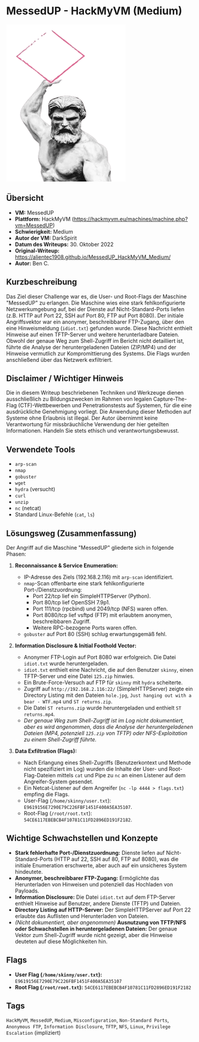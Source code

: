 # MessedUP - HackMyVM (Medium)

![MessedUP.png](MessedUP.png)

## Übersicht

*   **VM:** MessedUP
*   **Plattform:** HackMyVM (https://hackmyvm.eu/machines/machine.php?vm=MessedUP)
*   **Schwierigkeit:** Medium
*   **Autor der VM:** DarkSpirit
*   **Datum des Writeups:** 30. Oktober 2022
*   **Original-Writeup:** https://alientec1908.github.io/MessedUP_HackMyVM_Medium/
*   **Autor:** Ben C.

## Kurzbeschreibung

Das Ziel dieser Challenge war es, die User- und Root-Flags der Maschine "MessedUP" zu erlangen. Die Maschine wies eine stark fehlkonfigurierte Netzwerkumgebung auf, bei der Dienste auf Nicht-Standard-Ports liefen (z.B. HTTP auf Port 22, SSH auf Port 80, FTP auf Port 8080). Der initiale Angriffsvektor war ein anonymer, beschreibbarer FTP-Zugang, über den eine Hinweismeldung (`idiot.txt`) gefunden wurde. Diese Nachricht enthielt Hinweise auf einen TFTP-Server und weitere herunterladbare Dateien. Obwohl der genaue Weg zum Shell-Zugriff im Bericht nicht detailliert ist, führte die Analyse der heruntergeladenen Dateien (ZIP/MP4) und der Hinweise vermutlich zur Kompromittierung des Systems. Die Flags wurden anschließend über das Netzwerk exfiltriert.

## Disclaimer / Wichtiger Hinweis

Die in diesem Writeup beschriebenen Techniken und Werkzeuge dienen ausschließlich zu Bildungszwecken im Rahmen von legalen Capture-The-Flag (CTF)-Wettbewerben und Penetrationstests auf Systemen, für die eine ausdrückliche Genehmigung vorliegt. Die Anwendung dieser Methoden auf Systeme ohne Erlaubnis ist illegal. Der Autor übernimmt keine Verantwortung für missbräuchliche Verwendung der hier geteilten Informationen. Handeln Sie stets ethisch und verantwortungsbewusst.

## Verwendete Tools

*   `arp-scan`
*   `nmap`
*   `gobuster`
*   `wget`
*   `hydra` (versucht)
*   `curl`
*   `unzip`
*   `nc` (netcat)
*   Standard Linux-Befehle (`cat`, `ls`)

## Lösungsweg (Zusammenfassung)

Der Angriff auf die Maschine "MessedUP" gliederte sich in folgende Phasen:

1.  **Reconnaissance & Service Enumeration:**
    *   IP-Adresse des Ziels (192.168.2.116) mit `arp-scan` identifiziert.
    *   `nmap`-Scan offenbarte eine stark fehlkonfigurierte Port-/Dienstzuordnung:
        *   Port 22/tcp lief ein SimpleHTTPServer (Python).
        *   Port 80/tcp lief OpenSSH 7.9p1.
        *   Port 111/tcp (rpcbind) und 2049/tcp (NFS) waren offen.
        *   Port 8080/tcp lief vsftpd (FTP) mit erlaubtem anonymen, beschreibbaren Zugriff.
        *   Weitere RPC-bezogene Ports waren offen.
    *   `gobuster` auf Port 80 (SSH) schlug erwartungsgemäß fehl.

2.  **Information Disclosure & Initial Foothold Vector:**
    *   Anonymer FTP-Login auf Port 8080 war erfolgreich. Die Datei `idiot.txt` wurde heruntergeladen.
    *   `idiot.txt` enthielt eine Nachricht, die auf den Benutzer `skinny`, einen TFTP-Server und eine Datei `125.zip` hinwies.
    *   Ein Brute-Force-Versuch auf FTP für `skinny` mit `hydra` scheiterte.
    *   Zugriff auf `http://192.168.2.116:22/` (SimpleHTTPServer) zeigte ein Directory Listing mit den Dateien `hole.jpg`, `Just hanging out with a bear - WTF.mp4` und `ST returns.zip`.
    *   Die Datei `ST returns.zip` wurde heruntergeladen und enthielt `ST returns.mp4`.
    *   *Der genaue Weg zum Shell-Zugriff ist im Log nicht dokumentiert, aber es wird angenommen, dass die Analyse der heruntergeladenen Dateien (MP4, potenziell `125.zip` von TFTP) oder NFS-Exploitation zu einem Shell-Zugriff führte.*

3.  **Data Exfiltration (Flags):**
    *   Nach Erlangung eines Shell-Zugriffs (Benutzerkontext und Methode nicht spezifiziert im Log) wurden die Inhalte der User- und Root-Flag-Dateien mittels `cat` und Pipe zu `nc` an einen Listener auf dem Angreifer-System gesendet.
    *   Ein Netcat-Listener auf dem Angreifer (`nc -lp 4444 > flags.txt`) empfing die Flags.
    *   User-Flag (`/home/skinny/user.txt`): `E9619156E7290E79C226FBF1451F400A5EA35107`.
    *   Root-Flag (`/root/root.txt`): `54CE6117EBEBCB4F10781C11FD2896ED191F2182`.

## Wichtige Schwachstellen und Konzepte

*   **Stark fehlerhafte Port-/Dienstzuordnung:** Dienste liefen auf Nicht-Standard-Ports (HTTP auf 22, SSH auf 80, FTP auf 8080), was die initiale Enumeration erschwerte, aber auch auf ein unsicheres System hindeutete.
*   **Anonymer, beschreibbarer FTP-Zugang:** Ermöglichte das Herunterladen von Hinweisen und potenziell das Hochladen von Payloads.
*   **Information Disclosure:** Die Datei `idiot.txt` auf dem FTP-Server enthielt Hinweise auf Benutzer, andere Dienste (TFTP) und Dateien.
*   **Directory Listing auf HTTP-Server:** Der SimpleHTTPServer auf Port 22 erlaubte das Auflisten und Herunterladen von Dateien.
*   *(Nicht dokumentiert, aber angenommen)* **Ausnutzung von TFTP/NFS oder Schwachstellen in heruntergeladenen Dateien:** Der genaue Vektor zum Shell-Zugriff wurde nicht gezeigt, aber die Hinweise deuteten auf diese Möglichkeiten hin.

## Flags

*   **User Flag (`/home/skinny/user.txt`):** `E9619156E7290E79C226FBF1451F400A5EA35107`
*   **Root Flag (`/root/root.txt`):** `54CE6117EBEBCB4F10781C11FD2896ED191F2182`

## Tags

`HackMyVM`, `MessedUP`, `Medium`, `Misconfiguration`, `Non-Standard Ports`, `Anonymous FTP`, `Information Disclosure`, `TFTP`, `NFS`, `Linux`, `Privilege Escalation` (impliziert)
